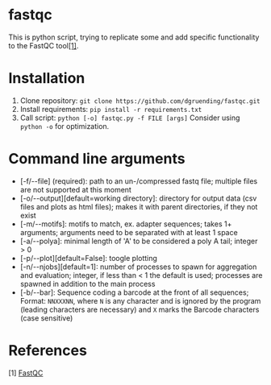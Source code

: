 # fastqc

This is python script, trying to replicate some and add specific functionality to the FastQC tool[[1]](#1).

# Installation

1. Clone repository: `git clone https://github.com/dgruending/fastqc.git`
1. Install requirements: `pip install -r requirements.txt`
1. Call script: `python [-o] fastqc.py -f FILE [args]` Consider using `python -o` for optimization.

# Command line arguments

* [-f/--file] (required): path to an un-/compressed fastq file; multiple files are not supported at this moment
* [-o/--output][default=working directory]: directory for output data (csv files and plots as html files); makes it with parent directories, if they not exist
* [-m/--motifs]: motifs to match, ex. adapter sequences; takes 1+ arguments; arguments need to be separated with at least 1 space
* [-a/--polya]: minimal length of 'A' to be considered a poly A tail; integer > 0
* [-p/--plot][default=False]: toogle plotting
* [-n/--njobs][default=1]: number of processes to spawn for aggregation and evaluation; integer, if less than < 1 the default is used; processes are spawned in addition to the main process
* [-b/--bar]: Sequence coding a barcode at the front of all sequences; Format: `NNXXXNN`, where `N` is any character and is ignored by the program (leading characters are necessary) and `X` marks the Barcode characters (case sensitive)

# References
<a id="1">[1]</a>
[FastQC](https://www.bioinformatics.babraham.ac.uk/projects/fastqc/)
